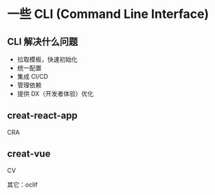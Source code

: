 # 一些 CLI (Command Line Interface)
## CLI 解决什么问题
- 拉取模板，快速初始化
- 统一配置
- 集成 CI/CD
- 管理依赖
- 提供 DX（开发者体验）优化

## creat-react-app
CRA

## creat-vue
CV

其它：oclif